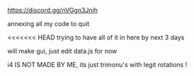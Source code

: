 https://discord.gg/nVGgn3Jnjh

annexing all my code to quit

<<<<<<< HEAD
trying to have all of it in here by next 3 days

will make gui, just edit data.js for now

i4 IS NOT MADE BY ME, its just trimonu's with legit rotations !
